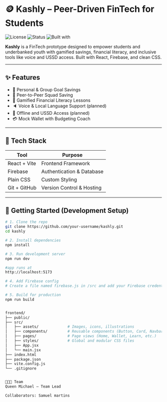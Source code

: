 # 🪙 Kashly – Peer-Driven FinTech for Students

![License](https://img.shields.io/badge/license-MIT-blue.svg)
![Status](https://img.shields.io/badge/status-Prototype-lightgrey)
![Built with](https://img.shields.io/badge/stack-React%2C%20Firebase%2C%20CSS-2196f3)

**Kashly** is a FinTech prototype designed to empower students and underbanked youth with gamified savings, financial literacy, and inclusive tools like voice and USSD access. Built with React, Firebase, and clean CSS.

---

## ✨ Features

- 🎯 Personal & Group Goal Savings
- 🤝 Peer-to-Peer Squad Saving
- 🧠 Gamified Financial Literacy Lessons
- 🔈 Voice & Local Language Support (planned)
- 📴 Offline and USSD Access (planned)
- 💳 Mock Wallet with Budgeting Coach

---

## 🚀 Tech Stack

| Tool       | Purpose                    |
|------------|----------------------------|
| React + Vite | Frontend Framework       |
| Firebase   | Authentication & Database  |
| Plain CSS  | Custom Styling             |
| Git + GitHub | Version Control & Hosting |

---

## 🚀 Getting Started (Development Setup)

```bash
# 1. Clone the repo
git clone https://github.com/your-username/kashly.git
cd kashly

# 2. Install dependencies
npm install

# 3. Run development server
npm run dev

#app runs at
http://localhost:5173

# 4. Add Firebase config
# Create a file named firebase.js in /src and add your Firebase credentials

# 5. Build for production
npm run build


frontend/
├── public/
├── src/
│   ├── assets/             # Images, icons, illustrations
│   ├── components/         # Reusable components (Button, Card, Navbar, etc.)
│   ├── pages/              # Page views (Home, Wallet, Learn, etc.)
│   ├── styles/             # Global and modular CSS files
│   ├── App.jsx
│   └── main.jsx
├── index.html
├── package.json
├── vite.config.js
└── .gitignore


🧑‍🤝‍🧑 Team
Queen Michael — Team Lead

Collaborators: Samuel martins